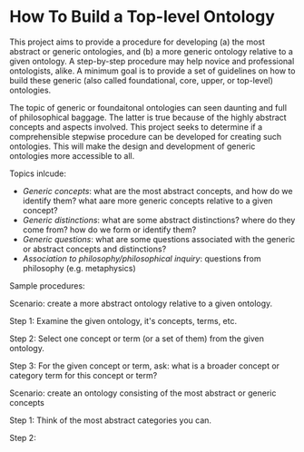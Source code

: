 # How To Build a Top-level Ontology

This project aims to provide a procedure for developing (a) the most abstract or generic ontologies, and (b) a more generic ontology relative to a given ontology. A step-by-step procedure may help novice and professional ontologists, alike. A minimum goal is to provide a set of guidelines on how to build these generic (also called foundational, core, upper, or top-level) ontologies.

The topic of generic or foundaitonal ontologies can seen daunting and full of philosophical baggage. The latter is true because of the highly abstract concepts and aspects involved. This project seeks to determine if a comprehensible stepwise procedure can be developed for creating such ontologies. This will make the design and development of generic ontologies more accessible to all. 

Topics inlcude:
* _Generic concepts_: what are the most abstract concepts, and how do we identify them? what aare more generic concepts relative to a given concept?
* _Generic distinctions_: what are some abstract distinctions? where do they come from? how do we form or identify them? 
* _Generic questions_: what are some questions associated with the generic or abstract concepts and distinctions? 
* _Association to philosophy/philosophical inquiry_: questions from philosophy (e.g. metaphysics) 

Sample procedures:

Scenario: create a more abstract ontology relative to a given ontology. 

Step 1: Examine the given ontology, it's concepts, terms, etc.

Step 2: Select one concept or term (or a set of them) from the given ontology.

Step 3: For the given concept or term, ask: what is a broader concept or category term for this concept or term?



Scenario: create an ontology consisting of the most abstract or generic concepts

Step 1: Think of the most abstract categories you can. 

Step 2: 
